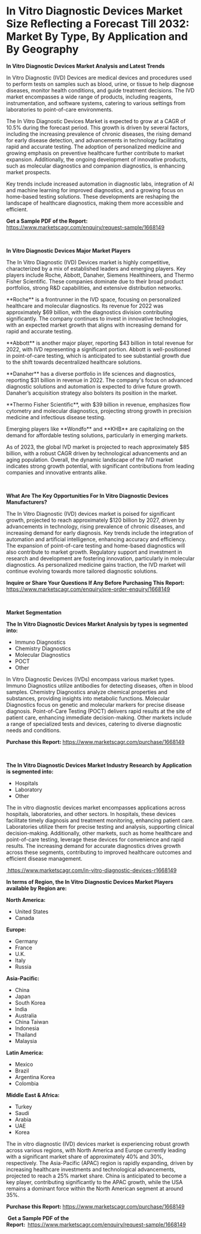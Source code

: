 <p><h1>In Vitro Diagnostic Devices Market Size Reflecting a Forecast Till 2032: Market By Type, By Application and By Geography</h1></p><p><strong>In Vitro Diagnostic Devices Market Analysis and Latest Trends</strong></p>
<p><p>In Vitro Diagnostic (IVD) Devices are medical devices and procedures used to perform tests on samples such as blood, urine, or tissue to help diagnose diseases, monitor health conditions, and guide treatment decisions. The IVD market encompasses a wide range of products, including reagents, instrumentation, and software systems, catering to various settings from laboratories to point-of-care environments.</p><p>The In Vitro Diagnostic Devices Market is expected to grow at a CAGR of 10.5% during the forecast period. This growth is driven by several factors, including the increasing prevalence of chronic diseases, the rising demand for early disease detection, and advancements in technology facilitating rapid and accurate testing. The adoption of personalized medicine and growing emphasis on preventive healthcare further contribute to market expansion. Additionally, the ongoing development of innovative products, such as molecular diagnostics and companion diagnostics, is enhancing market prospects. </p><p>Key trends include increased automation in diagnostic labs, integration of AI and machine learning for improved diagnostics, and a growing focus on home-based testing solutions. These developments are reshaping the landscape of healthcare diagnostics, making them more accessible and efficient.</p></p>
<p><strong>Get a Sample PDF of the Report:&nbsp;</strong> <a href="https://www.marketscagr.com/enquiry/request-sample/1668149?utm_campaign=3585&utm_medium=2&utm_source=Github&utm_content=ia&utm_term=17042025&utm_id=in-vitro-diagnostic-devices">https://www.marketscagr.com/enquiry/request-sample/1668149</a></p>
<p>&nbsp;</p>
<p><strong>In Vitro Diagnostic Devices Major Market Players</strong></p>
<p><p>The In Vitro Diagnostic (IVD) Devices market is highly competitive, characterized by a mix of established leaders and emerging players. Key players include Roche, Abbott, Danaher, Siemens Healthineers, and Thermo Fisher Scientific. These companies dominate due to their broad product portfolios, strong R&D capabilities, and extensive distribution networks.</p><p>**Roche** is a frontrunner in the IVD space, focusing on personalized healthcare and molecular diagnostics. Its revenue for 2022 was approximately $69 billion, with the diagnostics division contributing significantly. The company continues to invest in innovative technologies, with an expected market growth that aligns with increasing demand for rapid and accurate testing.</p><p>**Abbott** is another major player, reporting $43 billion in total revenue for 2022, with IVD representing a significant portion. Abbott is well-positioned in point-of-care testing, which is anticipated to see substantial growth due to the shift towards decentralized healthcare solutions.</p><p>**Danaher** has a diverse portfolio in life sciences and diagnostics, reporting $31 billion in revenue in 2022. The company's focus on advanced diagnostic solutions and automation is expected to drive future growth. Danaher’s acquisition strategy also bolsters its position in the market.</p><p>**Thermo Fisher Scientific**, with $39 billion in revenue, emphasizes flow cytometry and molecular diagnostics, projecting strong growth in precision medicine and infectious disease testing.</p><p>Emerging players like **Wondfo** and **KHB** are capitalizing on the demand for affordable testing solutions, particularly in emerging markets. </p><p>As of 2023, the global IVD market is projected to reach approximately $85 billion, with a robust CAGR driven by technological advancements and an aging population. Overall, the dynamic landscape of the IVD market indicates strong growth potential, with significant contributions from leading companies and innovative entrants alike.</p></p>
<p>&nbsp;</p>
<p><strong>What Are The Key Opportunities For In Vitro Diagnostic Devices Manufacturers?</strong></p>
<p><p>The In Vitro Diagnostic (IVD) devices market is poised for significant growth, projected to reach approximately $120 billion by 2027, driven by advancements in technology, rising prevalence of chronic diseases, and increasing demand for early diagnosis. Key trends include the integration of automation and artificial intelligence, enhancing accuracy and efficiency. The expansion of point-of-care testing and home-based diagnostics will also contribute to market growth. Regulatory support and investment in research and development are fostering innovation, particularly in molecular diagnostics. As personalized medicine gains traction, the IVD market will continue evolving towards more tailored diagnostic solutions.</p></p>
<p><strong>Inquire or Share Your Questions If Any Before Purchasing This Report:</strong> <a href="https://www.marketscagr.com/enquiry/pre-order-enquiry/1668149?utm_campaign=3585&utm_medium=2&utm_source=Github&utm_content=ia&utm_term=17042025&utm_id=in-vitro-diagnostic-devices">https://www.marketscagr.com/enquiry/pre-order-enquiry/1668149</a></p>
<p>&nbsp;</p>
<p><strong>Market Segmentation</strong></p>
<p><strong>The In Vitro Diagnostic Devices Market Analysis by types is segmented into:</strong></p>
<p><ul><li>Immuno Diagnostics</li><li>Chemistry Diagnostics</li><li>Molecular Diagnostics</li><li>POCT</li><li>Other</li></ul></p>
<p><p>In Vitro Diagnostic Devices (IVDs) encompass various market types. Immuno Diagnostics utilize antibodies for detecting diseases, often in blood samples. Chemistry Diagnostics analyze chemical properties and substances, providing insights into metabolic functions. Molecular Diagnostics focus on genetic and molecular markers for precise disease diagnosis. Point-of-Care Testing (POCT) delivers rapid results at the site of patient care, enhancing immediate decision-making. Other markets include a range of specialized tests and devices, catering to diverse diagnostic needs and conditions.</p></p>
<p><strong>Purchase this Report:&nbsp;</strong><a href="https://www.marketscagr.com/purchase/1668149?utm_campaign=3585&utm_medium=2&utm_source=Github&utm_content=ia&utm_term=17042025&utm_id=in-vitro-diagnostic-devices">https://www.marketscagr.com/purchase/1668149</a></p>
<p>&nbsp;</p>
<p><strong>The In Vitro Diagnostic Devices Market Industry Research by Application is segmented into:</strong></p>
<p><ul><li>Hospitals</li><li>Laboratory</li><li>Other</li></ul></p>
<p><p>The in vitro diagnostic devices market encompasses applications across hospitals, laboratories, and other sectors. In hospitals, these devices facilitate timely diagnosis and treatment monitoring, enhancing patient care. Laboratories utilize them for precise testing and analysis, supporting clinical decision-making. Additionally, other markets, such as home healthcare and point-of-care testing, leverage these devices for convenience and rapid results. The increasing demand for accurate diagnostics drives growth across these segments, contributing to improved healthcare outcomes and efficient disease management.</p></p>
<p><a href="https://www.marketscagr.com/in-vitro-diagnostic-devices-r1668149?utm_campaign=3585&utm_medium=2&utm_source=Github&utm_content=ia&utm_term=17042025&utm_id=in-vitro-diagnostic-devices">&nbsp;https://www.marketscagr.com/in-vitro-diagnostic-devices-r1668149</a></p>
<p><strong>In terms of Region, the In Vitro Diagnostic Devices Market Players available by Region are:</strong></p>
<p>
    <p> <strong> North America: </strong>
        <ul>
            <li>United States</li>
            <li>Canada</li>
        </ul>
        </p> 
    <p> <strong> Europe: </strong>
        <ul>
            <li>Germany</li>
            <li>France</li>
            <li>U.K.</li>
            <li>Italy</li>
            <li>Russia</li>
        </ul>
        </p> 
    <p> <strong> Asia-Pacific: </strong>
        <ul>
            <li>China</li>
            <li>Japan</li>
            <li>South Korea</li>
            <li>India</li>
            <li>Australia</li>
            <li>China Taiwan</li>
            <li>Indonesia</li>
            <li>Thailand</li>
            <li>Malaysia</li>
        </ul>
        </p> 
    <p> <strong> Latin America: </strong>
        <ul>
            <li>Mexico</li>
            <li>Brazil</li>
            <li>Argentina Korea</li>
            <li>Colombia</li>
        </ul>
        </p> 
    <p> <strong> Middle East & Africa: </strong>
        <ul>
            <li>Turkey</li>
            <li>Saudi</li>
            <li>Arabia</li>
            <li>UAE</li>
            <li>Korea</li>
        </ul>
    </p>
    </p>
<p><p>The in vitro diagnostic (IVD) devices market is experiencing robust growth across various regions, with North America and Europe currently leading with a significant market share of approximately 40% and 30%, respectively. The Asia-Pacific (APAC) region is rapidly expanding, driven by increasing healthcare investments and technological advancements, projected to reach a 25% market share. China is anticipated to become a key player, contributing significantly to the APAC growth, while the USA remains a dominant force within the North American segment at around 35%.</p></p>
<p><strong>Purchase this Report: </strong><a href="https://www.marketscagr.com/purchase/1668149?utm_campaign=3585&utm_medium=2&utm_source=Github&utm_content=ia&utm_term=17042025&utm_id=in-vitro-diagnostic-devices">https://www.marketscagr.com/purchase/1668149</a></p>
<p>&nbsp;<strong>Get a Sample PDF of the Report:&nbsp;&nbsp;</strong><a href="https://www.marketscagr.com/enquiry/request-sample/1668149?utm_campaign=3585&utm_medium=2&utm_source=Github&utm_content=ia&utm_term=17042025&utm_id=in-vitro-diagnostic-devices">https://www.marketscagr.com/enquiry/request-sample/1668149</a></p>
<p><strong></strong></p>
<p><p></p><p></p><p></p></p>